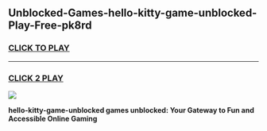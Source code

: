 
## Unblocked-Games-hello-kitty-game-unblocked-Play-Free-pk8rd
<h3>
<a href="https://premium76.site?title=hello-kitty-game-unblocked&ref=17A">CLICK TO PLAY</a></h3>
<hr>

<h3>
<a href="https://premium76.site?title=hello-kitty-game-unblocked&ref=17A">CLICK 2 PLAY</a>
  
</h3>

<a href="https://premium76.site?title=hello-kitty-game-unblocked&ref=17A"><img src="https://clearcache.store/games.png"></a>


**hello-kitty-game-unblocked games unblocked: Your Gateway to Fun and Accessible Online Gaming**
